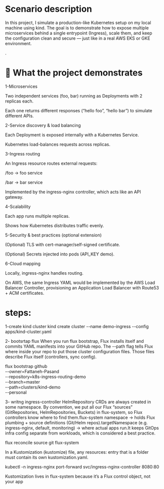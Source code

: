 # Scenario description

In this project, I simulate a production-like Kubernetes setup on my local machine using kind.
The goal is to demonstrate how to expose multiple microservices behind a single entrypoint (Ingress), scale them, and keep the configuration clean and secure — just like in a real AWS EKS or GKE environment.

.

# 🚀 What the project demonstrates

1-Microservices

Two independent services (foo, bar) running as Deployments with 2 replicas each.

Each one returns different responses (“hello foo”, “hello bar”) to simulate different APIs.

2-Service discovery & load balancing

Each Deployment is exposed internally with a Kubernetes Service.

Kubernetes load-balances requests across replicas.

3-Ingress routing

An Ingress resource routes external requests:

/foo → foo service

/bar → bar service

Implemented by the ingress-nginx controller, which acts like an API gateway.

4-Scalability

Each app runs multiple replicas.

Shows how Kubernetes distributes traffic evenly.

5-Security & best practices (optional extension)

(Optional) TLS with cert-manager/self-signed certificate.

(Optional) Secrets injected into pods (API_KEY demo).

6-Cloud mapping

Locally, ingress-nginx handles routing.

On AWS, the same Ingress YAML would be implemented by the AWS Load Balancer Controller, provisioning an Application Load Balancer with Route53 + ACM certificates.

# steps:

1-create kind cluster
kind create cluster --name demo-ingress --config apps/kind-cluster.yaml

2- bootsrtap flux 
When you run flux bootstrap, Flux installs itself and commits YAML manifests into your GitHub repo.
The --path flag tells Flux where inside your repo to put those cluster configuration files.
Those files describe Flux itself (controllers, sync config).

flux bootstrap github \
  --owner=Fattaneh-Pasand \
  --repository=k8s-ingress-routing-demo \
  --branch=master\
  --path=clusters/kind-demo \
  --personal

3- writng ingress-controller 
HelmRepository CRDs are always created in some namespace.
By convention, we put all our Flux “sources” (GitRepositories, HelmRepositories, Buckets) in flux-system, so Flux controllers know where to find them.flux-system namespace → holds Flux plumbing + source definitions (Git/Helm repos).targetNamespace (e.g. ingress-nginx, default, monitoring) → where actual apps run.It keeps GitOps infra config separate from workloads, which is considered a best practice.

flux reconcile source git flux-system



In a Kustomization (kustomize) file, any resources: entry that is a folder must contain its own kustomization.yaml.

kubectl -n ingress-nginx port-forward svc/ingress-nginx-controller 8080:80


Kustomization lives in flux-system because it’s a Flux control object, not your app